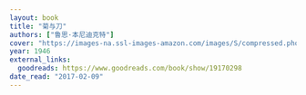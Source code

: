 ```yaml
---
layout: book
title: "菊与刀"
authors: ["鲁思·本尼迪克特"]
cover: "https://images-na.ssl-images-amazon.com/images/S/compressed.photo.goodreads.com/books/1386137721i/19170298.jpg"
year: 1946
external_links:
  goodreads: https://www.goodreads.com/book/show/19170298
date_read: "2017-02-09"
---
```

